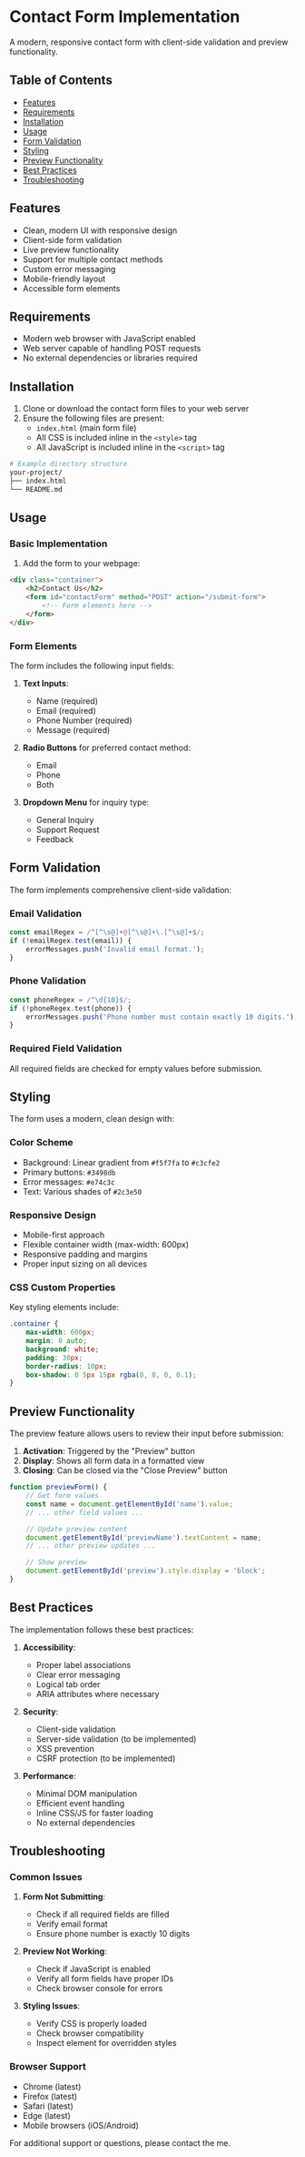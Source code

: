 # Contact Form Implementation
A modern, responsive contact form with client-side validation and preview functionality.

## Table of Contents
- [Features](#features)
- [Requirements](#requirements)
- [Installation](#installation)
- [Usage](#usage)
- [Form Validation](#form-validation)
- [Styling](#styling)
- [Preview Functionality](#preview-functionality)
- [Best Practices](#best-practices)
- [Troubleshooting](#troubleshooting)

## Features
- Clean, modern UI with responsive design
- Client-side form validation
- Live preview functionality
- Support for multiple contact methods
- Custom error messaging
- Mobile-friendly layout
- Accessible form elements

## Requirements
- Modern web browser with JavaScript enabled
- Web server capable of handling POST requests
- No external dependencies or libraries required

## Installation
1. Clone or download the contact form files to your web server
2. Ensure the following files are present:
   - `index.html` (main form file)
   - All CSS is included inline in the `<style>` tag
   - All JavaScript is included inline in the `<script>` tag

```bash
# Example directory structure
your-project/
├── index.html
└── README.md
```

## Usage

### Basic Implementation
1. Add the form to your webpage:
```html
<div class="container">
    <h2>Contact Us</h2>
    <form id="contactForm" method="POST" action="/submit-form">
        <!-- Form elements here -->
    </form>
</div>
```

### Form Elements
The form includes the following input fields:

1. **Text Inputs**:
   - Name (required)
   - Email (required)
   - Phone Number (required)
   - Message (required)

2. **Radio Buttons** for preferred contact method:
   - Email
   - Phone
   - Both

3. **Dropdown Menu** for inquiry type:
   - General Inquiry
   - Support Request
   - Feedback

## Form Validation
The form implements comprehensive client-side validation:

### Email Validation
```javascript
const emailRegex = /^[^\s@]+@[^\s@]+\.[^\s@]+$/;
if (!emailRegex.test(email)) {
    errorMessages.push('Invalid email format.');
}
```

### Phone Validation
```javascript
const phoneRegex = /^\d{10}$/;
if (!phoneRegex.test(phone)) {
    errorMessages.push('Phone number must contain exactly 10 digits.');
}
```

### Required Field Validation
All required fields are checked for empty values before submission.

## Styling
The form uses a modern, clean design with:

### Color Scheme
- Background: Linear gradient from `#f5f7fa` to `#c3cfe2`
- Primary buttons: `#3498db`
- Error messages: `#e74c3c`
- Text: Various shades of `#2c3e50`

### Responsive Design
- Mobile-first approach
- Flexible container width (max-width: 600px)
- Responsive padding and margins
- Proper input sizing on all devices

### CSS Custom Properties
Key styling elements include:
```css
.container {
    max-width: 600px;
    margin: 0 auto;
    background: white;
    padding: 30px;
    border-radius: 10px;
    box-shadow: 0 5px 15px rgba(0, 0, 0, 0.1);
}
```

## Preview Functionality
The preview feature allows users to review their input before submission:

1. **Activation**: Triggered by the "Preview" button
2. **Display**: Shows all form data in a formatted view
3. **Closing**: Can be closed via the "Close Preview" button

```javascript
function previewForm() {
    // Get form values
    const name = document.getElementById('name').value;
    // ... other field values ...

    // Update preview content
    document.getElementById('previewName').textContent = name;
    // ... other preview updates ...

    // Show preview
    document.getElementById('preview').style.display = 'block';
}
```

## Best Practices
The implementation follows these best practices:

1. **Accessibility**:
   - Proper label associations
   - Clear error messaging
   - Logical tab order
   - ARIA attributes where necessary

2. **Security**:
   - Client-side validation
   - Server-side validation (to be implemented)
   - XSS prevention
   - CSRF protection (to be implemented)

3. **Performance**:
   - Minimal DOM manipulation
   - Efficient event handling
   - Inline CSS/JS for faster loading
   - No external dependencies

## Troubleshooting

### Common Issues
1. **Form Not Submitting**:
   - Check if all required fields are filled
   - Verify email format
   - Ensure phone number is exactly 10 digits

2. **Preview Not Working**:
   - Check if JavaScript is enabled
   - Verify all form fields have proper IDs
   - Check browser console for errors

3. **Styling Issues**:
   - Verify CSS is properly loaded
   - Check browser compatibility
   - Inspect element for overridden styles

### Browser Support
- Chrome (latest)
- Firefox (latest)
- Safari (latest)
- Edge (latest)
- Mobile browsers (iOS/Android)

For additional support or questions, please contact the me.
